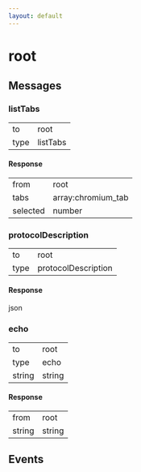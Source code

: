 ```yaml
---
layout: default
---
```


# root #

## Messages ##

### listTabs ###

<table>

<tr>
<td>to</td>
<td>root</td>
</tr>

<tr>
<td>type</td>
<td>listTabs</td>
</tr>

</table>

#### Response ####

<table>

<tr>
<td>from</td>
<td>root</td>
</tr>

<tr>
<td>tabs</td>
<td>array:chromium_tab</td>
</tr>

<tr>
<td>selected</td>
<td>number</td>
</tr>

</table>

### protocolDescription ###

<table>

<tr>
<td>to</td>
<td>root</td>
</tr>

<tr>
<td>type</td>
<td>protocolDescription</td>
</tr>

</table>

#### Response ####
json

### echo ###

<table>

<tr>
<td>to</td>
<td>root</td>
</tr>

<tr>
<td>type</td>
<td>echo</td>
</tr>

<tr>
<td>string</td>
<td>string</td>
</tr>

</table>

#### Response ####

<table>

<tr>
<td>from</td>
<td>root</td>
</tr>

<tr>
<td>string</td>
<td>string</td>
</tr>

</table>

## Events ##
